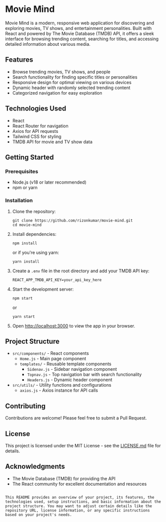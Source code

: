 # Movie Mind

Movie Mind is a modern, responsive web application for discovering and exploring movies, TV shows, and entertainment personalities. Built with React and powered by The Movie Database (TMDB) API, it offers a sleek interface for browsing trending content, searching for titles, and accessing detailed information about various media.

## Features

- Browse trending movies, TV shows, and people
- Search functionality for finding specific titles or personalities
- Responsive design for optimal viewing on various devices
- Dynamic header with randomly selected trending content
- Categorized navigation for easy exploration

## Technologies Used

- React
- React Router for navigation
- Axios for API requests
- Tailwind CSS for styling
- TMDB API for movie and TV show data

## Getting Started

### Prerequisites

- Node.js (v18 or later recommended)
- npm or yarn

### Installation

1. Clone the repository:
   ```
   git clone https://github.com/rizonkumar/movie-mind.git
   cd movie-mind
   ```

2. Install dependencies:
   ```
   npm install
   ```
   or if you're using yarn:
   ```
   yarn install
   ```

3. Create a `.env` file in the root directory and add your TMDB API key:
   ```
   REACT_APP_TMDB_API_KEY=your_api_key_here
   ```

4. Start the development server:
   ```
   npm start
   ```
   or
   ```
   yarn start
   ```

5. Open [http://localhost:3000](http://localhost:3000) to view the app in your browser.

## Project Structure

- `src/components/` - React components
  - `Home.js` - Main page component
  - `templates/` - Reusable template components
    - `Sidenav.js` - Sidebar navigation component
    - `Topnav.js` - Top navigation bar with search functionality
    - `Headers.js` - Dynamic header component
- `src/utils/` - Utility functions and configurations
  - `axios.js` - Axios instance for API calls

## Contributing

Contributions are welcome! Please feel free to submit a Pull Request.

## License

This project is licensed under the MIT License - see the [LICENSE.md](LICENSE.md) file for details.

## Acknowledgments

- The Movie Database (TMDB) for providing the API
- The React community for excellent documentation and resources
```

This README provides an overview of your project, its features, the technologies used, setup instructions, and basic information about the project structure. You may want to adjust certain details like the repository URL, license information, or any specific instructions based on your project's needs.